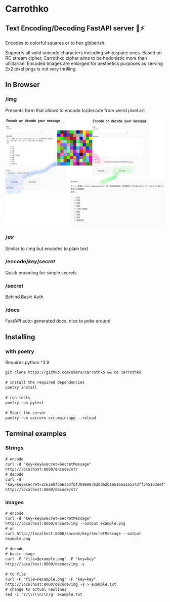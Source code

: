 # Carrothko
## Text Encoding/Decoding FastAPI server :snake::zap:
Encodes to colorful squares or to hex gibberish.

Supports all valid unicode characters including whitespace ones.
Based on RC stream cipher, Carrothko cipher aims to be hedonistic more than utilitarian.
Encoded Images are enlarged for aesthetics purposes as serving 2x2 pixel pngs is not very thrilling.



## In Browser
### /img

Presents form that allows to encode to/decode from weird pixel art

<img src="./assets/slashimg.png">

### /str
Similar to /img but encodes to plain text

### /encode/*key*/*secret*
Quick encoding for simple secrets

### /secret
Behind Basic Auth

### /docs
FastAPI auto-generated docs, nice to poke around


## Installing
### with poetry
Requires python ^3.9


```
git clone https://github.com/ukmrs/carrothko && cd carrothko

# Install the required dependencies
poetry install

# run tests
poetry run pytest

# Start the server
poetry run uvicorn src.main:app --reload
```

## Terminal examples
### Strings

```
# encode
curl -d "key=key&secret=SecretMessage" http://localhost:8000/encode/str
# decode
curl -d "key=key&secret=2c62ebfcb63a5fbf3b98e83b2bda2b1e6166a1a5242ff345163edf" http://localhost:8000/decode/str
```
### images
  
```
# encode
curl -d "key=key&secret=SecretMessage" http://localhost:8000/encode/img --output example.png
# or
curl http://localhost:8000/encode/key/SecretMessage --output example.png

# decode
# basic usage
curl -F "file=@example.png" -F "key=key" http://localhost:8000/decode/img -s

# to file
curl -F "file=@example.png" -F "key=key" http://localhost:8000/decode/img -s > example.txt
# change to actual newlines
sed -i 's/\\r\\n/\n/g' example.txt
```
